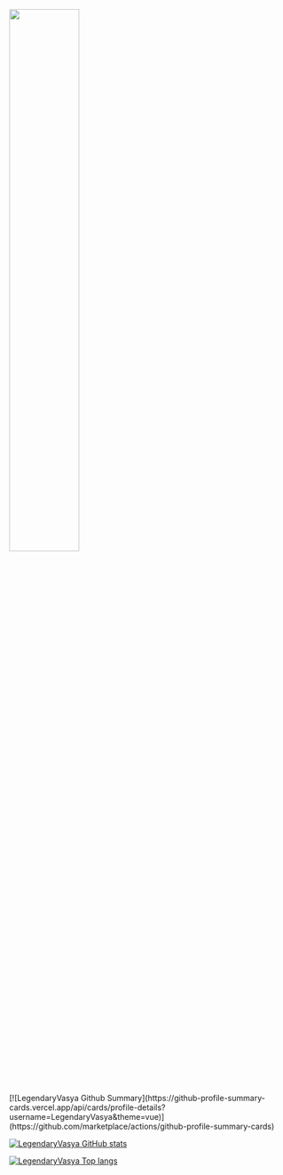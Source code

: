 <div>
<img src="https://tenor.com/view/god-rick-sanchez-rick-and-morty-im-god-i-am-god-gif-9601551" align="center" style="width: 50%" />
</div>
[![LegendaryVasya Github Summary](https://github-profile-summary-cards.vercel.app/api/cards/profile-details?username=LegendaryVasya&theme=vue)](https://github.com/marketplace/actions/github-profile-summary-cards)

[![LegendaryVasya GitHub stats](https://github-readme-stats.vercel.app/api?username=LegendaryVasya&theme=vue)](https://github.com/anuraghazra/github-readme-stats)

[![LegendaryVasya Top langs](https://github-readme-stats.vercel.app/api/top-langs/?username=LegendaryVasya&layout=compact&theme=vue&hide=shell)](https://github.com/anuraghazra/github-readme-stats)

